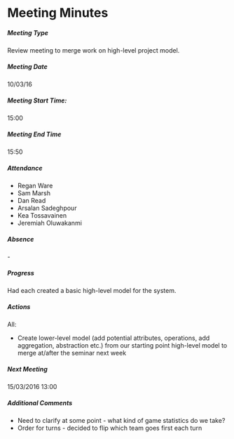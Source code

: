 # Meeting Minutes

##### Meeting Type

Review meeting to merge work on high-level project model.

##### Meeting Date

10/03/16

##### Meeting Start Time:

15:00

##### Meeting End Time

15:50

##### Attendance

- Regan Ware
- Sam Marsh
- Dan Read
- Arsalan Sadeghpour
- Kea Tossavainen
- Jeremiah Oluwakanmi

##### Absence

\-

##### Progress

Had each created a basic high-level model for the system.

##### Actions

All:
- Create lower-level model (add potential attributes, operations, add aggregation, abstraction etc.) from our starting point high-level model to merge at/after the seminar next week

##### Next Meeting

15/03/2016 13:00

##### Additional Comments

- Need to clarify at some point - what kind of game statistics do we take?
- Order for turns - decided to flip which team goes first each turn
